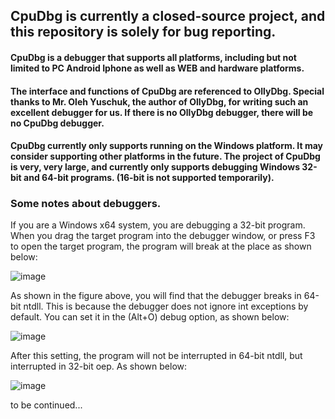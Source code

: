 ## CpuDbg is currently a closed-source project, and this repository is solely for bug reporting.

#### CpuDbg is a debugger that supports all platforms, including but not limited to PC Android Iphone as well as WEB and hardware platforms.
#### The interface and functions of CpuDbg are referenced to OllyDbg. Special thanks to Mr. Oleh Yuschuk, the author of OllyDbg, for writing such an excellent debugger for us. If there is no OllyDbg debugger, there will be no CpuDbg debugger.

#### CpuDbg currently only supports running on the Windows platform. It may consider supporting other platforms in the future. The project of CpuDbg is very, very large, and currently only supports debugging Windows 32-bit and 64-bit programs. (16-bit is not supported temporarily).

### Some notes about debuggers.

If you are a Windows x64 system, you are debugging a 32-bit program. When you drag the target program into the debugger window, or press F3 to open the target program, the program will break at the place as shown below:

![image](https://github.com/CpuDbg/CpuDbg/assets/134661959/a6413601-a444-4743-84e8-7814ae63b104)

As shown in the figure above, you will find that the debugger breaks in 64-bit ntdll. This is because the debugger does not ignore int exceptions by default. You can set it in the (Alt+O) debug option, as shown below:

![image](https://github.com/CpuDbg/CpuDbg/assets/134661959/06508da6-7f21-468d-9ffc-65ce2a285452)

After this setting, the program will not be interrupted in 64-bit ntdll, but interrupted in 32-bit oep. As shown below:

![image](https://github.com/CpuDbg/CpuDbg/assets/134661959/62d5f48a-0207-43cb-b6b5-1011166dd25c)

to be continued...
